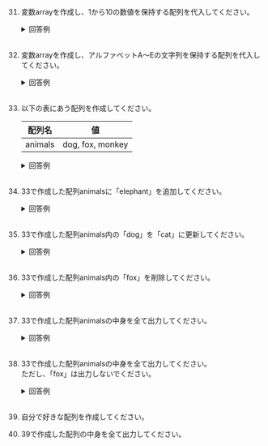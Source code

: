 31. 変数arrayを作成し、1から10の数値を保持する配列を代入してください。

	<details><summary>回答例</summary><div>
		
	```
	var array = [1, 2, 3, 4, 5, 6, 7, 8, 9, 10]
	```
		
	</div></details>
	

	<br>
	
32. 変数arrayを作成し、アルファベットA〜Eの文字列を保持する配列を代入してください。

	<details><summary>回答例</summary><div>
		
	```
	var array = ["A", "B", "C", "D", "E"]
	```
		
	</div></details>
	

	<br>
	
33. 以下の表にあう配列を作成してください。   
	
	|配列名|値|
	|---|---|
	|animals| dog, fox, monkey |

	<details><summary>回答例</summary><div>
		
	```
	var animals = ["dog", "fox", "monkey"]
	```
		
	</div></details>
	

	<br>
	
34. 33で作成した配列animalsに「elephant」を追加してください。  

	<details><summary>回答例</summary><div>
		
	```
	animals.push("elephant");
	```
		
	</div></details>
	

	<br>
	
35. 33で作成した配列animals内の「dog」を「cat」に更新してください。  

	<details><summary>回答例</summary><div>
		
	```
	animals[0] = "cat"
	```
		
	</div></details>
	

	<br>
	
36. 33で作成した配列animals内の「fox」を削除してください。  

	<details><summary>回答例</summary><div>
		
	```
	animals.splice(1, 1);
	```
		
	</div></details>
	

	<br>
	
37. 33で作成した配列animalsの中身を全て出力してください。  

	<details><summary>回答例</summary><div>
		
	```
	for (animal of animals) {
	    console.log(animal)
	}
	```
		
	</div></details>
	

	<br>
	
38. 33で作成した配列animalsの中身を全て出力してください。  
ただし、「fox」は出力しないでください。  

	<details><summary>回答例</summary><div>
		
	```
	for (animal of animals) {
	    if (animal != "fox") {
	        console.log(animal)
	    }
	}
	```
		
	</div></details>
	

	<br>

39. 自分で好きな配列を作成してください。

40. 39で作成した配列の中身を全て出力してください。